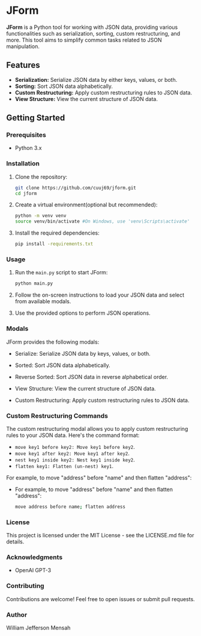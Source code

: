 # JForm

**JForm** is a Python tool for working with JSON data, providing various functionalities such as serialization, sorting, custom restructuring, and more. This tool aims to simplify common tasks related to JSON manipulation.

## Features

- **Serialization:** Serialize JSON data by either keys, values, or both.
- **Sorting:** Sort JSON data alphabetically.
- **Custom Restructuring:** Apply custom restructuring rules to JSON data.
- **View Structure:** View the current structure of JSON data.

## Getting Started

### Prerequisites

- Python 3.x

### Installation

1. Clone the repository:

   ```bash
   git clone https://github.com/cuuj69/jform.git
   cd jform

2. Create a virtual environment(optional but recommended):
   ```bash
   python -m venv venv
   source venv/bin/activate #On Windows, use 'venv\Scripts\activate'

3. Install the required dependencies:
   ```bash
   pip install -requirements.txt

### Usage

1. Run the `main.py` script to start JForm:
   ```bash
   python main.py

2. Follow the on-screen instructions to load your JSON data and select from available modals.
  
3. Use the provided options to perform JSON operations.

### Modals

JForm provides the following modals:

* Serialize: Serialize JSON data by keys, values, or both.

* Sorted: Sort JSON data alphabetically.

* Reverse Sorted: Sort JSON data in reverse alphabetical order.

* View Structure: View the current structure of JSON data.

* Custom Restructuring: Apply custom restructuring rules to JSON data.

### Custom Restructuring Commands

The custom restructuring modal allows you to apply custom restructuring rules to your JSON data. Here's the command format:

* `move key1 before key2: Move key1 before key2`.
* `move key1 after key2: Move key1 after key2`.
* `nest key1 inside key2: Nest key1 inside key2`.
* `flatten key1: Flatten (un-nest) key1`.

For example, to move "address" before "name" and then flatten "address":

- For example, to move "address" before "name" and then flatten "address":
    ```bash
    move address before name; flatten address
    
### License

This project is licensed under the MIT License - see the LICENSE.md file for details.

### Acknowledgments

- OpenAI GPT-3

### Contributing

Contributions are welcome! Feel free to open issues or submit pull requests.

### Author

William Jefferson Mensah
